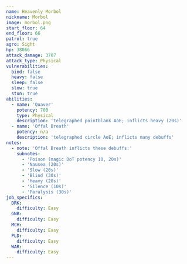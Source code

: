 ```yaml
---
name: Heavenly Morbol
nickname: Morbol
image: morbol.png
start_floor: 64
end_floor: 66
patrol: true
agro: Sight
hp: 38066
attack_damage: 3707
attack_type: Physical
vulnerabilities:
  bind: false
  heavy: false
  sleep: false
  slow: true
  stun: true
abilities:
  - name: 'Quaver'
    potency: 700
    type: Physical
    description: 'telegraphed pointblank AoE; inflicts heavy (20s)'
  - name: 'Offal Breath'
    potency: n/a
    description: 'telegraphed circle AoE; inflicts many debuffs'
notes:
  - note: 'Offal Breath inflicts these debuffs:'
    subnotes:
      - 'Poison (magic DoT potency 10, 20s)'
      - 'Nausea (20s)'
      - 'Slow (20s)'
      - 'Blind (30s)'
      - 'Heavy (20s)'
      - 'Silence (10s)'
      - 'Paralysis (30s)'
job_specifics:
  DRK:
    difficulty: Easy
  GNB:
    difficulty: Easy
  MCH:
    difficulty: Easy
  PLD:
    difficulty: Easy
  WAR:
    difficulty: Easy
---
```

